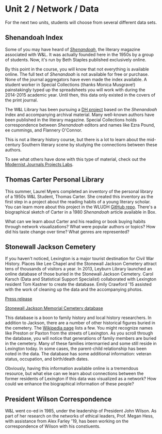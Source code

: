 # Unit 2 / Network / Data 

For the next two units, students will choose from several different data sets. 

## Shenandoah Index
Some of you may have heard of *[Shenandoah](http://shenandoahliterary.org/)*, the literary magazine associated with W&L. It was actually founded here in the 1950s by a group of students. Now, it's run by Beth Staples published exclusively online. 

By this point in the course, you will know that not everything is available online. The full text of *Shenandoah* is not available for free or purchase. None of the journal aggregators have even made the index available. A student worker in Special Collections (thanks Monica Musgrave!) painstakingly typed up the spreadsheets you will work with during the 2014-2015 academic year. Until then, this data only existed in the covers of the print journal. 

The W&L Library has been pursuing a [DH project](http://literarynetworks.org/) based on the *Shenandoah* index and accompanying archival material. Many well-known authors have been published in the literary magazine. Special Collections holds correspondence between *Shenandoah* editors and names like Ezra Pound, ee cummings, and Flannery O'Connor. 

This is not a literary history course, but there is a lot to learn about the mid-century Southern literary scene by studying the connections between these authors.

To see what others have done with this type of material, check out the [Modernist Journals Projects Labs](http://cds.library.brown.edu/projects/mjplab/Masses/index.html).

## Thomas Carter Personal Library
This summer, Laurel Myers completed an inventory of the personal library of a 1950s W&L Student, Thomas Carter. She created this inventory as the first step in a project about the reading habits of a young literary scholar. You can learn more about this project in the WLUDH [GitHub repo](https://github.com/wludh/carter-library). There's a biographical sketch of Carter in a 1980 _Shenandoah_ article available in Box.

What can we learn about Carter and his reading or book buying habits through network visualizations? What were popular authors or topics? How did his taste change over time? What genres are represented? 

## Stonewall Jackson Cemetery
If you haven't noticed, Lexington is a major tourist destination for Civil War History. Places like Lee Chapel and the Stonewall Jackson Cemetery attract tens of thousands of visitors a year. In 2013, Leyburn Library launched an online database of those buried in the Stonewall Jackson Cemetery. Carol Karsch (Data and Statistical Support Specialist) collaborated with Lexington resident Tom Kastner to create the database. Emily Crawford '15 assisted with the work of cleaning up the data and the accompanying photos. 

[Press release](http://news.blogs.wlu.edu/2013/02/11/wl-creates-website-for-stonewall-jackson-cemetery-census/)

[Stonewall Jackson Memorial Cemetery database](http://library2.wlu.edu/SJCemetery/)

This database is a boon to family history and local history researchers. In addition to Jackson, there are a number of other historical figures buried in the cemetery. The [Wikipedia page](https://en.wikipedia.org/wiki/Stonewall_Jackson_Memorial_Cemetery) lists a few. You might recognize names like Preston or Paxton from the streets of Lexington. As you scroll through the database, you will notice that generations of family members are buried in the cemetery. Many of these families intermarried and some still reside in Lexington today. In some cases, the parent-child relationship has been noted in the data. The database has some additional information: veteran status, occupation, and birth/death dates.

Obviously, having this information available online is a tremendous resource, but what else can we learn about connections between the former residents of Lexington if this data was visualized as a network? How could we enhance the biographical information of these people? 

## President Wilson Correspondence 
W&L went co-ed in 1985, under the leadership of President John Wilson. As part of her research on the networks of ethical leaders, Prof. Megan Hess, with assistance from Alex Farley '19, has been working on the correspondence of Wilson with his constiuents. 
 
  
   
     